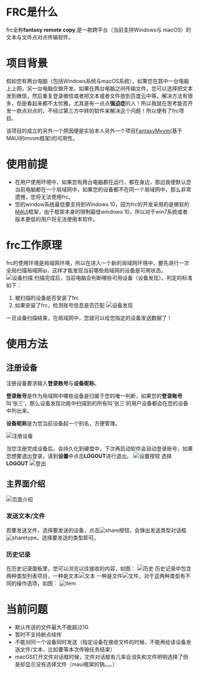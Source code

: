 # FRC是什么
frc全称**fantasy remote copy**,是一款跨平台（当前支持Windows与 macOS）的文本与文件点对点传输软件。

# 项目背景
假如您有两台电脑（包括Windows系统与macOS系统），如果您在其中一台电脑上上网，另一台电脑仅做开发，如果在两台电脑之间传输文件。您可以选择把文本发到微信，然后重复登录微信或者把文本或者文件放到百度云中等。解决方法有很多，但是看起来都不太优雅，尤其是有一点点**强迫症**的人！所以我就在思考能否开发一款点对点的，不经过第三方中转的软件来解决这个问题！所以便有了frc项目。

该项目的成立的另外一个原因便是实验本人另外一个项目[FantasyMvvm](https://github.com/Snsaiu/FantasyMvvm.git)(基于MAUI的mvvm框架)的可用性。

# 使用前提
* 在用户使用环境中，如果您有两台电脑都在运行，都在身边，那边我便默认您当前电脑都在一个局域网中，如果您的设备都不在同一个局域网中，那么非常遗憾，您将无法使用frc。
* 您的window系统最低要支持到Windows 10，因为frc的开发采用的是微软的[MAUI](https://learn.microsoft.com/zh-cn/dotnet/maui/what-is-maui?view=net-maui-7.0)框架，由于框架本身的限制最低windows 10，所以对于win7系统或者版本更低的用户将无法使用本软件。

# frc工作原理
frc的使用环境是局域网环境，所以在进入一个新的局域网环境中，要先进行一次全局扫描局域网ip，这样才能发现当前哪些局域网的设备是可用状态。
![设备扫描](./readmeAssets/deviceScan.jpg)
扫描完成后，当前电脑会判断哪些可用设备（设备发现）。判定的标准如下：
1. 被扫描的设备是否安装了frc
2. 如果安装了frc，检测账号信息是否匹配
![设备发现](./readmeAssets/devicediscovertflow.jpg)

一旦设备扫描结束，在局域网中，您就可以给您指定的设备发送数据了！

# 使用方法

## 注册设备

注册设备要求输入**登录账号**与**设备昵称**。

**登录账号**是作为局域网中哪些设备是归属于您的唯一判断，如果您的**登录账号**叫‘张三’，那么设备发现功能中扫描到的所有叫'张三'的用户设备都会在您的设备中列出来。

**设备昵称**是为您当前设备起一个别名，方便管理。

![注册设备](./readmeAssets/loginpage.jpg)

当您注册完成设备后，会持久化到硬盘中，下次再启动软件会自动登录账号，如果您想要退出登录，请到**设置**中点击**LOGOUT**进行退出。
![设置按钮](./readmeAssets/selectsetting.jpg)
选择**LOGOUT**
![登出](./readmeAssets/logout.jpg)

## 主界面介绍

![页面介绍](./readmeAssets/pagesolo.jpg)
### 发送文本/文件
若要发送文件，选择要发送的设备，点击![share](./readmeAssets/share.jpg)按钮，会弹出发送类型对话框![sharetype](./readmeAssets/sharetype.jpg)。选择要发送的类型即可。

### 历史记录

在历史记录面板里，您可以浏览以往接收的内容，如图：
![历史](./readmeAssets/list.jpg)
历史记录中包含两种类型列表项目，一种是文本![文本](./readmeAssets/a.jpg)
一种是文件![文件](./readmeAssets/file.jpg)，对于这两种类型有不同的操作选项，如图：
![item](./readmeAssets/item.jpg)

# 当前问题
* 默认传送的文件最大不能超过1G
* 暂时不支持断点续传
* 不能对同一个设备同时发送（指定设备在接收文件的时候，不能再给该设备发送文件/文本，比如要等本次传输任务结束）
* macOS打开文件对话框时候，文件对话框有几率会消失和文件明明选择了但是却显示没有选择文件（maui框架的锅。。。）